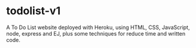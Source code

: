 # todolist-v1

A To Do List website deployed with Heroku, using HTML, CSS, JavaScript, node, express and EJ, plus some techniques for reduce time and written code.
